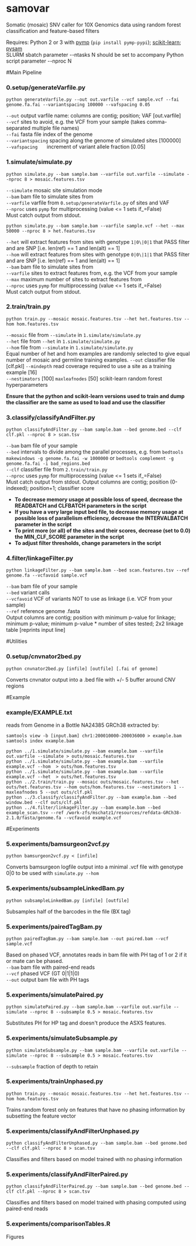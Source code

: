 # samovar
Somatic (mosaic) SNV caller for 10X Genomics data using random forest classification and feature-based filters

Requires: Python 2 or 3 with [pymp](https://github.com/classner/pymp) (`pip install pymp-pypi`); [scikit-learn](http://scikit-learn.org/); [pysam](http://pysam.readthedocs.io/en/latest/index.html)  
SLURM sbatch parameter --ntasks N should be set to accompany Python script parameter --nproc N  

#Main Pipeline

### 0.setup/generateVarfile.py
```
python generateVarfile.py --out out.varfile --vcf sample.vcf --fai genome.fa.fai --variantspacing 100000 --vafspacing 0.05
```  

`--out` output varfile name: columns are contig; position; VAF [out.varfile]  
`--vcf` sites to avoid, e.g. the VCF from your sample (takes comma-separated multiple file names)  
`--fai` fasta file index of the genome  
`--variantspacing` spacing along the genome of simulated sites [100000]  
`--vafspacing	` increment of variant allele fraction [0.05]  


### 1.simulate/simulate.py
```
python simulate.py --bam sample.bam --varfile out.varfile --simulate --nproc 8 > mosaic.features.tsv
```

`--simulate` mosaic site simulation mode  
`--bam` bam file to simulate sites from  
`--varfile` varfile from `0.setup/generateVarfile.py` of sites and VAF  
`--nproc` uses `pymp` for multiprocessing (value <= 1 sets if_=False)  
Must catch output from stdout.

```
python simulate.py --bam sample.bam --varfile sample.vcf --het --max 50000 --nproc 8 > het.features.tsv
```

`--het` will extract features from sites with genotype `1|0\|0|1` that PASS filter and are SNP [i.e. len(ref) == 1 and len(alt) == 1]  
`--hom` will extract features from sites with genotype `0|0\|1|1` that PASS filter and are SNP [i.e. len(ref) == 1 and len(alt) == 1]  
`--bam` bam file to simulate sites from  
`--varfile` sites to extract features from, e.g. the VCF from your sample  
`--max` maximum number of sites to extract features from  
`--nproc` uses `pymp` for multiprocessing (value <= 1 sets if_=False)  
Must catch output from stdout.
 
 
### 2.train/train.py
```
python train.py --mosaic mosaic.features.tsv --het het.features.tsv --hom hom.features.tsv
```

`--mosaic` file from `--simulate` in `1.simulate/simulate.py`  
`--het` file from `--het` in `1.simulate/simulate.py`  
`--hom` file from `--simulate` in `1.simulate/simulate.py`   
Equal number of het and hom examples are randomly selected to give equal number of mosaic and germline training examples.
`--out` classifier file [clf.pkl]
`--mindepth` read coverage required to use a site as a training example [16]  
`--nestimators` [100] `maxleafnodes` [50] scikit-learn random forest hyperparameters  

**Ensure that the python and scikit-learn versions used to train and dump the classifier are the same as used to load and use the classifier**  


### 3.classify/classifyAndFilter.py
```
python classifyAndFilter.py --bam sample.bam --bed genome.bed --clf clf.pkl --nproc 8 > scan.tsv
```

`--bam` bam file of your sample  
`--bed` intervals to divide among the parallel processes, e.g. from `bedtools makewindows -g genome.fa.fai -w 1000000` or `bedtools complement -g genome.fa.fai -i bad_regions.bed`   
`--clf` classifier file from `2.train/train.py`  
`--nproc` uses `pymp` for multiprocessing (value <= 1 sets if_=False)  
Must catch output from stdout. Output columns are contig; position (0-indexed); position+1; classifier score  

* **To decrease memory usage at possible loss of speed, decrease the READBATCH and CLFBATCH parameters in the script**  
* **If you have a very large input bed file, to decrease memory usage at possible loss of parallelism efficiency, decrease the INTERVALBATCH parameter in the script**
* **To print more (or all) of the sites and their scores, decrease (set to 0.0) the MIN\_CLF_SCORE parameter in the script**
* **To adjust filter thresholds, change parameters in the script** 


### 4.filter/linkageFilter.py
```
python linkageFilter.py --bam sample.bam --bed scan.features.tsv --ref genome.fa --vcfavoid sample.vcf
```

`--bam` bam file of your sample   
`--bed` variant calls  
`--vcfavoid` VCF of variants NOT to use as linkage (i.e. VCF from your sample)  
`--ref` reference genome .fasta  
Output columns are contig; position with minimum p-value for linkage; minimum p-value; minimum p-value * number of sites tested; 2x2 linkage table [reprints input line]

#Utilities


### 0.setup/cnvnator2bed.py
```
python cnvnator2bed.py [infile] [outfile] [.fai of genome]
```  
Converts cnvnator output into a .bed file with +/- 5 buffer around CNV regions


#Example

### example/EXAMPLE.txt

reads from Genome in a Bottle NA24385 GRCh38 extracted by:
```
samtools view -b [input.bam] chr1:200010000-200036000 > example.bam
samtools index example.bam
```

```
python ../1.simulate/simulate.py --bam example.bam --varfile out.varfile --simulate > outs/mosaic.features.tsv
python ../1.simulate/simulate.py --bam example.bam --varfile example.vcf --hom  > outs/hom.features.tsv
python ../1.simulate/simulate.py --bam example.bam --varfile example.vcf --het  > outs/het.features.tsv
python ../2.train/train.py --mosaic outs/mosaic.features.tsv --het outs/het.features.tsv --hom outs/hom.features.tsv --nestimators 1 --maxleafnodes 5 --out outs/clf.pkl
python ../3.classify/classifyAndFilter.py --bam example.bam --bed window.bed --clf outs/clf.pkl
python ../4.filter/linkageFilter.py --bam example.bam --bed example_scan.tsv --ref /work-zfs/mschatz1/resources/refdata-GRCh38-2.1.0/fasta/genome.fa --vcfavoid example.vcf
```
  
#Experiments


### 5.experiments/bamsurgeon2vcf.py
```
python bamsurgeon2vcf.py < [infile]
```
Converts bamsurgeon logfile output into a minimal .vcf file with genotype 0|0 to be used with `simulate.py --hom` 

### 5.experiments/subsampleLinkedBam.py
```
python subsampleLinkedBam.py [infile] [outfile]
```
Subsamples half of the barcodes in the file (BX tag)

### 5.experiments/pairedTagBam.py
```
python pairedTagBam.py --bam sample.bam --out paired.bam --vcf sample.vcf
```
Based on phased VCF, annotates reads in bam file with PH tag of 1 or 2 if it or mate can be phased.  
`--bam` bam file with paired-end reads  
`--vcf` phased VCF (GT 0|1\|1|0)  
`--out` output bam file with PH tags  


### 5.experiments/simulatePaired.py
```
python simulatePaired.py --bam sample.bam --varfile out.varfile --simulate --nproc 8 --subsample 0.5 > mosaic.features.tsv
```

Substitutes PH for HP tag and doesn't produce the ASXS features.  


### 5.experiments/simulateSubsample.py
```
python simulateSubsample.py --bam sample.bam --varfile out.varfile --simulate --nproc 8 --subsample 0.5 > mosaic.features.tsv
```

`--subsample` fraction of depth to retain  


### 5.experiments/trainUnphased.py
```
python train.py --mosaic mosaic.features.tsv --het het.features.tsv --hom hom.features.tsv
```

Trains random forest only on features that have no phasing information by subsetting the feature vector   

### 5.experiments/classifyAndFilterUnphased.py
```
python classifyAndFilterUnphased.py --bam sample.bam --bed genome.bed --clf clf.pkl --nproc 8 > scan.tsv
```

Classifies and filters based on model trained with no phasing information   

### 5.experiments/classifyAndFilterPaired.py
```
python classifyAndFilterPaired.py --bam sample.bam --bed genome.bed --clf clf.pkl --nproc 8 > scan.tsv
```

Classifies and filters based on model trained with phasing computed using paired-end reads   


### 5.experiments/comparisonTables.R

Figures
